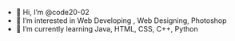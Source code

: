 - 👋 Hi, I’m @code20-02
- 👀 I’m interested in Web Developing , Web Designing, Photoshop
- 🌱 I’m currently learning Java, HTML, CSS, C++, Python

<!---
code20-02/code20-02 is a ✨ special ✨ repository because its `README.md` (this file) appears on your GitHub profile.
You can click the Preview link to take a look at your changes.
--->

